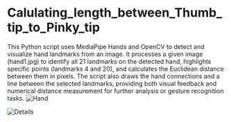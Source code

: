 # Calulating_length_between_Thumb_tip_to_Pinky_tip

This Python script uses MediaPipe Hands and OpenCV to detect and visualize hand landmarks from an image. It processes a given image (hand1.jpg) to identify all 21 landmarks on the detected hand, highlights specific points (landmarks 4 and 20), and calculates the Euclidean distance between them in pixels. The script also draws the hand connections and a line between the selected landmarks, providing both visual feedback and numerical distance measurement for further analysis or gesture recognition tasks.
![Hand](https://github.com/user-attachments/assets/3f6930cf-88fd-469e-b5da-a136288cdda3)

![Details](https://github.com/user-attachments/assets/7bf2f048-8ccf-4114-bd53-5114f6952dc5)
